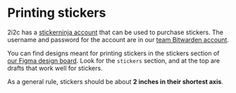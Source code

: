 # Printing stickers

2i2c has a [stickerninja account](https://stickerninja.com/) that can be used to purchase stickers.
The username and password for the account are in our [team Bitwarden account](account:bitwarden).

You can find designs meant for printing stickers in the stickers section of [our Figma design board](design:figma).
Look for the `stickers` section, and at the top are drafts that work well for stickers.

As a general rule, stickers should be about **2 inches in their shortest axis**.